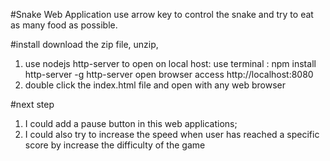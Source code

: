 #Snake Web Application
use arrow key to control the snake and try to eat as many food as possible.

#install
download the zip file, unzip, 
1. use nodejs http-server to open on local host:
use terminal :  npm install http-server -g
                http-server
                open browser access http://localhost:8080
2. double click the index.html file and open with any web browser



#next step
1. I could add a pause button in this web applications;
2. I could also try to increase the speed when user has reached a specific score by increase the difficulty of the game